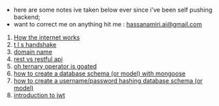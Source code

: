 - here are some notes ive taken below ever since i've been self pushing backend;
- want to correct me on anything hit me : hassanamiri.ai@gmail.com

1.  [How the internet works](/note/internet.md)
2.  [t l s handshake](/note/SSL_TLS_Handshake.md)
3.  [domain name](/note/domainName.md)
4.  [rest vs restful api](restVsRestfulApi.md)
5.  [oh ternary operator is goated](/note/ternary.md)
6.  [how to create a database schema (or model) with mongoose](/note/expense_schema.md)
7.  [how to create a username/password hashing database schema (or model)](/note/user_schema.md)
8.  [introduction to jwt](/note/intro_to_jwt.md)
